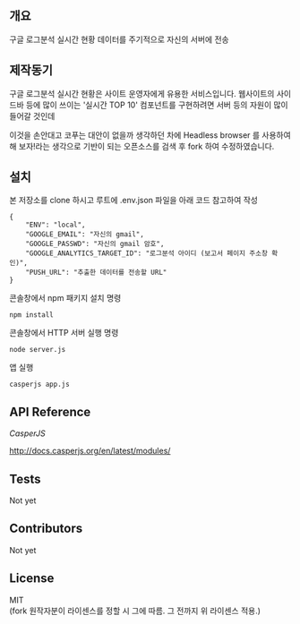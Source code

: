 ## 개요

구글 로그분석 실시간 현황 데이터를 주기적으로 자신의 서버에 전송

## 제작동기

구글 로그분석 실시간 현황은 사이트 운영자에게 유용한 서비스입니다.
웹사이트의 사이드바 등에 많이 쓰이는 '실시간 TOP 10' 컴포넌트를 구현하려면
서버 등의 자원이 많이 들어갈 것인데  

이것을 손안대고 코푸는 대안이 없을까 생각하던 차에
Headless browser 를 사용하여 해 보자!라는 생각으로
기반이 되는 오픈소스를 검색 후 fork 하여 수정하였습니다.

## 설치

본 저장소를 clone 하시고
루트에 .env.json 파일을 아래 코드 참고하여 작성

```
{
    "ENV": "local",
    "GOOGLE_EMAIL": "자신의 gmail",
    "GOOGLE_PASSWD": "자신의 gmail 암호",
    "GOOGLE_ANALYTICS_TARGET_ID": "로그분석 아이디 (보고서 페이지 주소창 확인)",
    "PUSH_URL": "추출한 데이터를 전송할 URL"
}
```

콘솔창에서 npm 패키지 설치 명령

`npm install`

콘솔창에서 HTTP 서버 실행 명령

`node server.js`

앱 실행

`casperjs app.js`

## API Reference

*CasperJS*

http://docs.casperjs.org/en/latest/modules/

## Tests

Not yet

## Contributors

Not yet

## License

MIT  
(fork 원작자분이 라이센스를 정할 시 그에 따름. 그 전까지 위 라이센스 적용.)
